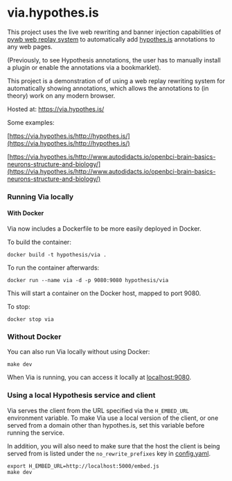 via.hypothes.is
================

This project uses the live web rewriting and banner injection capabilities of [pywb web replay system](https://github.com/ikreymer/pywb) to automatically add [hypothes.is](https://hypothes.is) annotations to any web pages.

(Previously, to see Hypothesis annotations, the user has to manually install a plugin or enable the annotations via a bookmarklet).

This project is a demonstration of of using a web replay rewriting system for automatically showing annotations, which allows the annotations to (in theory) work on any modern browser.

Hosted at: https://via.hypothes.is/

Some examples:

[https://via.hypothes.is/http://hypothes.is/](https://via.hypothes.is/http://hypothes.is/)

[https://via.hypothes.is/http://www.autodidacts.io/openbci-brain-basics-neurons-structure-and-biology/](https://via.hypothes.is/http://www.autodidacts.io/openbci-brain-basics-neurons-structure-and-biology/)


### Running Via locally

#### With Docker

Via now includes a Dockerfile to be more easily deployed in Docker.

To build the container:
```
docker build -t hypothesis/via .
```

To run the container afterwards:
```
docker run --name via -d -p 9080:9080 hypothesis/via
```

This will start a container on the Docker host, mapped to port 9080.

To stop:

```
docker stop via
```

### Without Docker

You can also run Via locally without using Docker:

```shellsession
make dev
```

When Via is running, you can access it locally at [localhost:9080](http://localhost:9080).

### Using a local Hypothesis service and client

Via serves the client from the URL specified via the `H_EMBED_URL` environment variable. To make Via use a local version of the client, or one served from a domain other than hypothes.is, set this variable before running the service.

In addition, you will also need to make sure that the host the client is being served from is listed under the `no_rewrite_prefixes` key in [config.yaml](config.yaml).

```shellsession
export H_EMBED_URL=http://localhost:5000/embed.js
make dev
```
